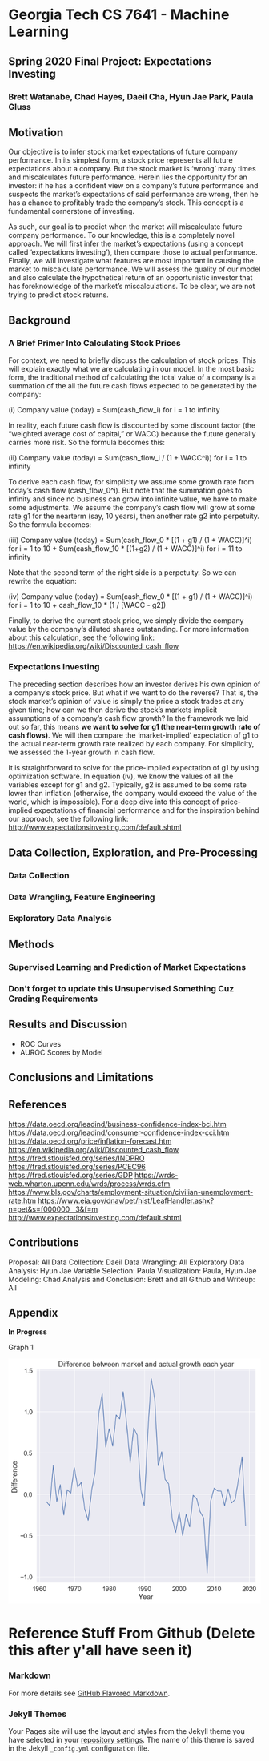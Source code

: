 # Georgia Tech CS 7641 - Machine Learning
## Spring 2020 Final Project: Expectations Investing
### Brett Watanabe, Chad Hayes, Daeil Cha, Hyun Jae Park, Paula Gluss


## Motivation

Our objective is to infer stock market expectations of future company performance. In its simplest form, a stock price represents all future expectations about a company. But the stock market is ‘wrong’ many times and miscalculates future performance. Herein lies the opportunity for an investor: if he has a confident view on a company’s future performance and suspects the market’s expectations of said performance are wrong, then he has a chance to profitably trade the company’s stock. This concept is a fundamental cornerstone of investing.

As such, our goal is to predict when the market will miscalculate future company performance. To our knowledge, this is a completely novel approach. We will first infer the market’s expectations (using a concept called ‘expectations investing’), then compare those to actual performance. Finally, we will investigate what features are most important in causing the market to miscalculate performance. We will assess the quality of our model and also calculate the hypothetical return of an opportunistic investor that has foreknowledge of the market’s miscalculations. To be clear, we are not trying to predict stock returns.


## Background

### A Brief Primer Into Calculating Stock Prices

For context, we need to briefly discuss the calculation of stock prices. This will explain exactly what we are calculating in our model. In the most basic form, the traditional method of calculating the total value of a company is a summation of the all the future cash flows expected to be generated by the company:

(i) Company value (today) = Sum(cash_flow_i) for i = 1 to infinity

In reality, each future cash flow is discounted by some discount factor (the “weighted average cost of capital,” or WACC) because the future generally carries more risk. So the formula becomes this:

(ii) Company value (today) = Sum(cash_flow_i / (1 + WACC^i)) for i = 1 to infinity

To derive each cash flow, for simplicity we assume some growth rate from today’s cash flow (cash_flow_0^i). But note that the summation goes to infinity and since no business can grow into infinite value, we have to make some adjustments. We assume the company’s cash flow will grow at some rate g1 for the nearterm (say, 10 years), then another rate g2 into perpetuity. So the formula becomes:

(iii) Company value (today)  = Sum(cash_flow_0 * \[(1 + g1) / (1 + WACC)\]^i) for i = 1 to 10 + Sum(cash_flow_10 * \[(1+g2) / (1 + WACC)\]^i) for i = 11 to infinity

Note that the second term of the right side is a perpetuity. So we can rewrite the equation:

(iv) Company value (today)  = Sum(cash_flow_0 * \[(1 + g1) / (1 + WACC)\]^i) for i = 1 to 10 + cash_flow_10 * (1 / \[WACC - g2\])

Finally, to derive the current stock price, we simply divide the company value by the company’s diluted shares outstanding. For more information about this calculation, see the following link: https://en.wikipedia.org/wiki/Discounted_cash_flow

### Expectations Investing

The preceding section describes how an investor derives his own opinion of a company’s stock price. But what if we want to do the reverse? That is, the stock market’s opinion of value is simply the price a stock trades at any given time; how can we then derive the stock’s markets implicit assumptions of a company’s cash flow growth? In the framework we laid out so far, this means **we want to solve for g1 (the near-term growth rate of cash flows)**. We will then compare the ‘market-implied’ expectation of g1 to the actual near-term growth rate realized by each company. For simplicity, we assessed the 1-year growth in cash flow. 

It is straightforward to solve for the price-implied expectation of g1 by using optimization software. In equation (iv), we know the values of all the variables except for g1 and g2. Typically, g2 is assumed to be some rate lower than inflation (otherwise, the company would exceed the value of the world, which is impossible). For a deep dive into this concept of price-implied expectations of financial performance and for the inspiration behind our approach, see the following link: http://www.expectationsinvesting.com/default.shtml


## Data Collection, Exploration, and Pre-Processing

### Data Collection

### Data Wrangling, Feature Engineering

### Exploratory Data Analysis


## Methods

### Supervised Learning and Prediction of Market Expectations

### **Don't forget to update this** Unsupervised Something Cuz Grading Requirements


## Results and Discussion
- ROC Curves
- AUROC Scores by Model

## Conclusions and Limitations

## References

https://data.oecd.org/leadind/business-confidence-index-bci.htm
https://data.oecd.org/leadind/consumer-confidence-index-cci.htm
https://data.oecd.org/price/inflation-forecast.htm
https://en.wikipedia.org/wiki/Discounted_cash_flow
https://fred.stlouisfed.org/series/INDPRO
https://fred.stlouisfed.org/series/PCEC96
https://fred.stlouisfed.org/series/GDP
https://wrds-web.wharton.upenn.edu/wrds/process/wrds.cfm
https://www.bls.gov/charts/employment-situation/civilian-unemployment-rate.htm
https://www.eia.gov/dnav/pet/hist/LeafHandler.ashx?n=pet&s=f000000__3&f=m
http://www.expectationsinvesting.com/default.shtml

## Contributions
Proposal: All
Data Collection: Daeil
Data Wrangling: All
Exploratory Data Analysis: Hyun Jae
Variable Selection: Paula
Visualization: Paula, Hyun Jae
Modeling: Chad
Analysis and Conclusion: Brett and all
Github and Writeup: All

## Appendix

**In Progress**

Graph 1

![Difference between market and actual growth each year](plots/market_vs_actual_growth.png) 



# Reference Stuff From Github (Delete this after y'all have seen it)

### Markdown

For more details see [GitHub Flavored Markdown](https://guides.github.com/features/mastering-markdown/).

### Jekyll Themes

Your Pages site will use the layout and styles from the Jekyll theme you have selected in your [repository settings](https://github.com/bkwatanabe/expectationsinvesting.github.io/settings). The name of this theme is saved in the Jekyll `_config.yml` configuration file.
